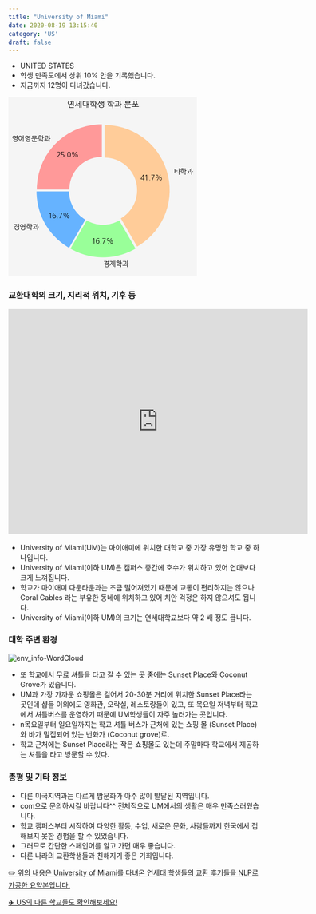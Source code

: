 ```yaml
---
title: "University of Miami"
date: 2020-08-19 13:15:40
category: 'US'
draft: false
---
```



* UNITED STATES
* 학생 만족도에서 상위 10% 안을 기록했습니다.
* 지금까지 12명이 다녀갔습니다. 

![department-info](../plots/US000214.png)
### 교환대학의 크기, 지리적 위치, 기후 등
<iframe
width="600"
height="450"
frameborder="0" style="border:0"
src="https://www.google.com/maps/embed/v1/place?key=AIzaSyC9e1AME-pVmWC4hBpFdu5S4dKzyepa3HQ&q=University+of+Miami&center=25.7178924,-80.2746368&zoom=14" allowfullscreen>
</iframe>

* University of Miami(UM)는 마이애미에 위치한 대학교 중 가장 유명한 학교 중 하나입니다.
* University of Miami(이하 UM)은 캠퍼스 중간에 호수가 위치하고 있어 연대보다 크게 느껴집니다.
* 학교가 마이애미 다운타운과는 조금 떨어져있기 때문에 교통이 편리하지는 않으나 Coral Gables 라는 부유한 동네에 위치하고 있어 치안 걱정은 하지 않으셔도 됩니다.
* University of Miami(이하 UM)의 크기는 연세대학교보다 약 2 배 정도 큽니다.


### 대학 주변 환경

![env_info-WordCloud](../univ_wordclouds_okt/env_info/US000214_env_info_okt.png)

* 또 학교에서 무료 셔틀을 타고 갈 수 있는 곳 중에는 Sunset Place와 Coconut Grove가 있습니다.
* UM과 가장 가까운 쇼핑몰은 걸어서 20-30분 거리에 위치한 Sunset Place라는 곳인데 샵들 이외에도 영화관, 오락실, 레스토랑들이 있고, 또 목요일 저녁부터 학교에서 셔틀버스를 운영하기 때문에 UM학생들이 자주 놀러가는 곳입니다.
* n목요일부터 일요일까지는 학교 셔틀 버스가 근처에 있는 쇼핑 몰 (Sunset Place)와 바가 밀집되어 있는 번화가 (Coconut grove)로.
* 학교 근처에는 Sunset Place라는 작은 쇼핑몰도 있는데 주말마다 학교에서 제공하는 셔틀을 타고 방문할 수 있다.


### 총평 및 기타 정보 
* 다른 미국지역과는 다르게 밤문화가 아주 많이 발달된 지역입니다.
* com으로 문의하시길 바랍니다^^ 전체적으로 UM에서의 생활은 매우 만족스러웠습니다.
* 학교 캠퍼스부터 시작하여 다양한 활동, 수업, 새로운 문화, 사람들까지 한국에서 접해보지 못한 경험을 할 수 있었습니다.
* 그러므로 간단한 스페인어를 알고 가면 매우 좋습니다.
* 다른 나라의 교환학생들과 친해지기 좋은 기회입니다.


[✏️ 위의 내용은 University of Miami를 다녀온 연세대 학생들의 교환 후기들을 NLP로 가공한 요약본입니다.](http://oia.yonsei.ac.kr/partner/expReport.asp?ucode=US000214&bgbn=A)

[✈️ US의 다른 학교들도 확인해보세요!](https://yonsei-exchange.netlify.app/?category=US)
